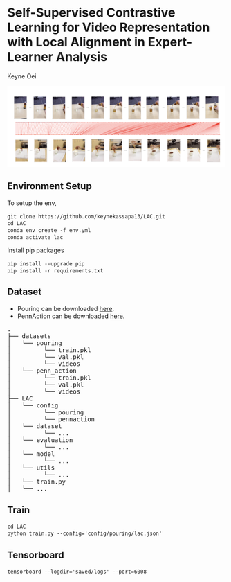 # Self-Supervised Contrastive Learning for Video Representation with Local Alignment in Expert-Learner Analysis

Keyne Oei


<img src="pouring_vid1.png" alt="CASA" width="750"/>

## Environment Setup

To setup the env,
```
git clone https://github.com/keynekassapa13/LAC.git
cd LAC
conda env create -f env.yml
conda activate lac
```

Install pip packages
```
pip install --upgrade pip
pip install -r requirements.txt
```

## Dataset

- Pouring can be downloaded [here](https://drive.google.com/file/d/14xjBRqx2xtyO0rXU2RVYGdFxyWS_Qkv5/view?usp=drive_link).
- PennAction can be downloaded [here](https://drive.google.com/file/d/1lcqHYciO68M7LVniJuZ5oOr6hsOuOPuT/view?usp=drive_link).

<pre>
.
├── datasets
│   └── pouring
│         └── train.pkl
│         └── val.pkl
│         └── videos
│   └── penn_action
│         └── train.pkl
│         └── val.pkl
│         └── videos
├── LAC
│   └── config
│         └── pouring
│         └── pennaction
│   └── dataset
│         └── ...
│   └── evaluation
│         └── ...
│   └── model
│         └── ...
│   └── utils
│         └── ...
│   └── train.py
│   └── ...
</pre>

## Train

```
cd LAC
python train.py --config='config/pouring/lac.json'
```

## Tensorboard

```
tensorboard --logdir='saved/logs' --port=6008
```